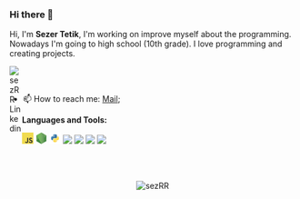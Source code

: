 ### Hi there 👋
Hi, I'm **Sezer Tetik**, I'm working on improve myself about the programming. Nowadays I'm going to high school (10th grade). I love programming and creating projects.

<a href="https://www.linkedin.com/in/sezertetik/">
  <img align="left" alt="sezRR Linkedin" width="22px" src="https://raw.githubusercontent.com/peterthehan/peterthehan/master/assets/linkedin.svg" />
</a>

<br />
<br />

- 📫 How to reach me: [Mail](mailto:sezer.tetik2005@gmail.com);

**Languages and Tools:**  

<code><img height="20" src="https://raw.githubusercontent.com/github/explore/80688e429a7d4ef2fca1e82350fe8e3517d3494d/topics/javascript/javascript.png"></code>
<code><img height="20" src="https://raw.githubusercontent.com/github/explore/80688e429a7d4ef2fca1e82350fe8e3517d3494d/topics/nodejs/nodejs.png"></code>
<code><img height="20" src="https://raw.githubusercontent.com/github/explore/80688e429a7d4ef2fca1e82350fe8e3517d3494d/topics/python/python.png"></code>
<code><img height="20" src="https://www.avenga.com/wp-content/uploads/2020/11/C-Sharp.png"></code>
<code><img height="20" src="https://mennankose.com/content/images/size/w600/2019/09/netcore.png"></code>
<code><img height="20" src="https://www.mehmetaltunel.com/wp-content/uploads/2020/02/Angular_full_color_logo.svg_.png"></code>
<code><img height="20" src="https://miro.medium.com/max/816/1*TpbxEQy4ckB-g31PwUQPlg.png"></code>

<br />
<br />

<p align="center"> <img src="https://github-readme-stats.vercel.app/api?username=sezRR&show_icons=true&theme=gotham" alt="sezRR" />
